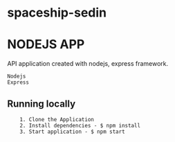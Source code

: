 # spaceship-sedin

# NODEJS APP

API application created with nodejs, express framework.
```
Nodejs
Express
```

## Running locally

```
	1. Clone the Application
	2. Install dependencies - $ npm install 
	3. Start application - $ npm start
```